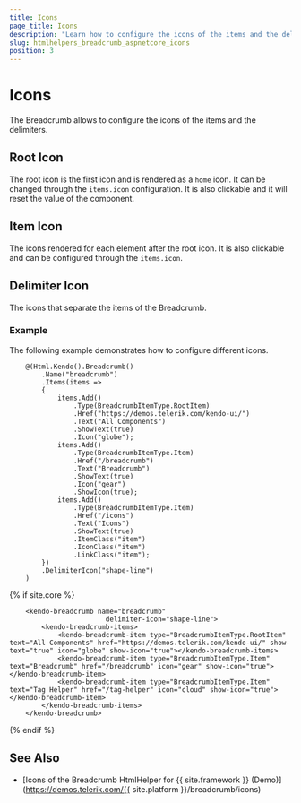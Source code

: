 ```yaml
---
title: Icons
page_title: Icons
description: "Learn how to configure the icons of the items and the delimiters of the widget."
slug: htmlhelpers_breadcrumb_aspnetcore_icons
position: 3
---
```


# Icons

The Breadcrumb allows to configure the icons of the items and the delimiters.

## Root Icon

The root icon is the first icon and is rendered as a `home` icon. It can be changed through the `items.icon` configuration. It is also clickable and it will reset the value of the component.

## Item Icon

The icons rendered for each element after the root icon. It is also clickable and can be configured through the `items.icon`.

## Delimiter Icon

The icons that separate the items of the Breadcrumb.

### Example

The following example demonstrates how to configure different icons.

```HtmlHelper
    @(Html.Kendo().Breadcrumb()
        .Name("breadcrumb")
        .Items(items =>
        {
            items.Add()
                .Type(BreadcrumbItemType.RootItem)
                .Href("https://demos.telerik.com/kendo-ui/")
                .Text("All Components")
                .ShowText(true)
                .Icon("globe");
            items.Add()
                .Type(BreadcrumbItemType.Item)
                .Href("/breadcrumb")
                .Text("Breadcrumb")
                .ShowText(true)
                .Icon("gear")
                .ShowIcon(true);
            items.Add()
                .Type(BreadcrumbItemType.Item)
                .Href("/icons")
                .Text("Icons")
                .ShowText(true)
                .ItemClass("item")
                .IconClass("item")
                .LinkClass("item");
        })
        .DelimiterIcon("shape-line")
    )
```
{% if site.core %}
```TagHelper
    <kendo-breadcrumb name="breadcrumb"
                        delimiter-icon="shape-line">
        <kendo-breadcrumb-items>
            <kendo-breadcrumb-item type="BreadcrumbItemType.RootItem" text="All Components" href="https://demos.telerik.com/kendo-ui/" show-text="true" icon="globe" show-icon="true"></kendo-breadcrumb-items>
            <kendo-breadcrumb-item type="BreadcrumbItemType.Item" text="Breadcrumb" href="/breadcrumb" icon="gear" show-icon="true"></kendo-breadcrumb-item>
            <kendo-breadcrumb-item type="BreadcrumbItemType.Item" text="Tag Helper" href="/tag-helper" icon="cloud" show-icon="true"></kendo-breadcrumb-item>
        </kendo-breadcrumb-items>
    </kendo-breadcrumb>
```
{% endif %}

## See Also

* [Icons of the Breadcrumb HtmlHelper for {{ site.framework }} (Demo)](https://demos.telerik.com/{{ site.platform }}/breadcrumb/icons)
